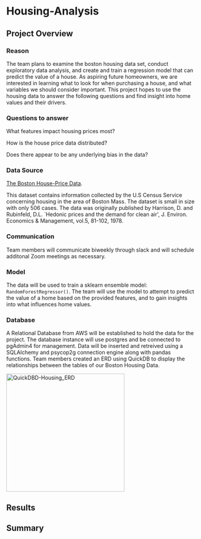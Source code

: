 # Housing-Analysis

## Project Overview

### Reason
The team plans to examine the boston housing data set, conduct exploratory data analysis, and create and train a regression model that can predict the value of a house. As aspiring future homeowners, we are interested in learning what to look for when purchasing a house, and what variables we should consider important. This project hopes to use the housing data to answer the following questions and find insight into home values and their drivers. 

### Questions to answer
What features impact housing prices most?

How is the house price data distributed?

Does there appear to be any underlying bias in the data?


### Data Source
[The Boston House-Price Data](https://www.kaggle.com/datasets/fedesoriano/the-boston-houseprice-data).

This dataset contains information collected by the U.S Census Service concerning housing in the area of Boston Mass. The dataset is small in size with only 506 cases. The data was originally published by Harrison, D. and Rubinfeld, D.L. `Hedonic prices and the demand for clean air', J. Environ. Economics & Management, vol.5, 81-102, 1978.


### Communication
Team members will communicate biweekly through slack and will schedule additonal Zoom meetings as necessary.


### Model
The data will be used to train a sklearn ensemble model: `RandomForestRegressor()`. The team will use the model to attempt to predict the value of a home based on the provided features, and to gain insights into what influences home values.


### Database
A Relational Database from AWS will be established to hold the data for the project. The database instance will use postgres and be connected to pgAdmin4 for management. Data will be inserted and retreived using a SQLAlchemy and psycop2g connection engine along with pandas functions.
Team members created an ERD using QuickDB to display the relationships between the tables of our Boston Housing Data.

<img width="312" alt="QuickDBD-Housing_ERD" src="https://user-images.githubusercontent.com/110629852/210471333-7c53f5ba-5fca-476a-a2e5-f1730fabacef.png">



## Results
## Summary 
